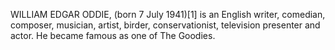 WILLIAM EDGAR ODDIE, (born 7 July 1941)[1] is an English writer, comedian, composer, musician, artist, birder, conservationist, television presenter and actor. He became famous as one of The Goodies.
